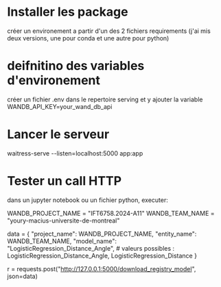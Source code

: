 # Installer les package

créer un environement a partir d'un des 2 fichiers requirements (j'ai mis deux versions, une pour conda et une autre pour python)

# deifnitino des variables d'environement

créer un fichier .env dans le repertoire serving et y ajouter 
la variable WANDB_API_KEY=your_wand_db_api

# Lancer le serveur

waitress-serve --listen=localhost:5000 app:app

# Tester un call HTTP

dans un jupyter notebook ou un fichier python, executer:

WANDB_PROJECT_NAME = "IFT6758.2024-A11"
WANDB_TEAM_NAME = "youry-macius-universite-de-montreal"

data = {
    "project_name": WANDB_PROJECT_NAME,
    "entity_name": WANDB_TEAM_NAME,
    "model_name": "LogisticRegression_Distance_Angle", # valeurs possibles : LogisticRegression_Distance_Angle, LogisticRegression_Distance
}

r = requests.post("http://127.0.0.1:5000/download_registry_model", json=data)   



